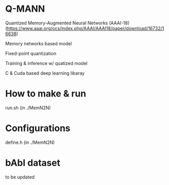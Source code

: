 # Q-MANN
Quantized Memory-Augmented Neural Networks (AAAI-18)
(https://www.aaai.org/ocs/index.php/AAAI/AAAI18/paper/download/16732/16638)

Memory networks based model

Fixed-point quantization

Training & inference w/ quatized model

C & Cuda based deep learning libaray



# How to make & run
run.sh (in ./MemN2N)

# Configurations
define.h (in ./MemN2N)

# bAbI dataset
to be updated
